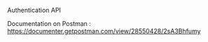 Authentication API


Documentation on Postman : https://documenter.getpostman.com/view/28550428/2sA3Bhfumy
